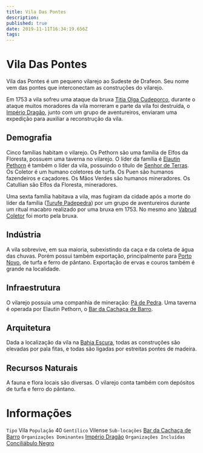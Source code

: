 ```yaml
---
title: Vila Das Pontes
description: 
published: true
date: 2019-11-11T16:34:19.656Z
tags: 
---
```


<!-- SUBTITLE: Visão geral sobre Vila Das Pontes -->

# Vila Das Pontes
Vila das Pontes é um pequeno vilarejo ao Sudeste de Drafeon. Seu nome vem das pontes que interconectam as construções do vilarejo.

Em 1753 a vila sofreu uma ataque da bruxa [Titia Olga Cudeporco](http://localhost/individuos/titia-olga-cudeporco#titia-olga-cudeporco), durante o ataque muitos moradores da vila morreram e parte da vila foi destruída, o [Império Dragão](http://localhost/faccoes/nacoes/imperio-dragao#imperio-dragao), junto com um grupo de aventureiros, enviaram uma expedição para auxiliar a reconstrução da vila.

## Demografia
Cinco famílias habitam o vilarejo. Os Pethorn são uma família de Elfos da Floresta, possuem uma taverna no vilarejo. O líder da família é [Elautin Pethorn](http://localhost/individuos/elautin-pethorn#elautin-pethorn) é também o líder da vila, possuindo o título de [Senhor de Terras](http://localhost/rankings-e-titulos/senhor-de-terras#senhor-de-terras).
Os Coletor é um humano coletores de turfa.
Os Puen são humanos fazendeiros e caçadores.
Os Mãos Verdes são humanos mineradores.
Os Catullian são Elfos da Floresta, mineradores.

Uma sexta família habitava a vila, mas fugiram da cidade após a morte do líder da família ([Turufe Padepedra](http://localhost/individuos/turufe-padepedra#turufe-padepedra)) por um grupo de aventureiros durante um ritual macabro realizado por uma bruxa em 1753. No mesmo ano [Vabrud Coletor](http://localhost/individuos/vabrud-coletor#vabrud-coletor) foi morto pela bruxa.

## Indústria
A vila sobrevive, em sua maioria, subexistindo da caça e da coleta de água das chuvas. Porém possui também exportação, principalmente para [Porto Novo](http://localhost/lugares/plano-material/drafeon/sudeste-de-drafeon/porto-novo#porto-novo), de turfa e ferro de pântano. Exportação de ervas e couros também é grande na localidade.

## Infraestrutura
O vilarejo possuia uma companhia de mineração: [Pá de Pedra](http://localhost/faccoes/faccoes-independentes/pa-de-pedra#pa-de-pedra).
Uma taverna é operada por Elautin Pethorn, o [Bar da Cachaça de Barro](http://localhost/lugares/plano-material/drafeon/sudeste-de-drafeon/vila-das-pontes/bar-da-cachaca-de-barro#bar-da-cachaca-de-barro).

## Arquitetura
Dada a localização da vila na [Bahia Escura](http://localhost/lugares/plano-material/drafeon/sudeste-de-drafeon/bahia-escura#bahia-escura), todas as construções são elevadas por pala fitas, e todas são ligadas por estreitas pontes de madeira.

## Recursos Naturais
A fauna e flora locais são diversas. O vilarejo conta também com depósitos de turfa e ferro do pântano.

# Informações
`Tipo` Vila
`População` 40
`Gentílico` Vilense
`Sub-locações` [Bar da Cachaça de Barro](http://localhost/lugares/plano-material/drafeon/sudeste-de-drafeon/vila-das-pontes/bar-da-cachaca-de-barro#bar-da-cachaca-de-barro)
`Organizações Dominantes` [Império Dragão](http://localhost/faccoes/nacoes/imperio-dragao#imperio-dragao)
`Organizações Incluídas` [Conciliábulo Negro](http://localhost/faccoes/faccoes-independentes/conciliabulo-negro#conciliabulo-negro)

